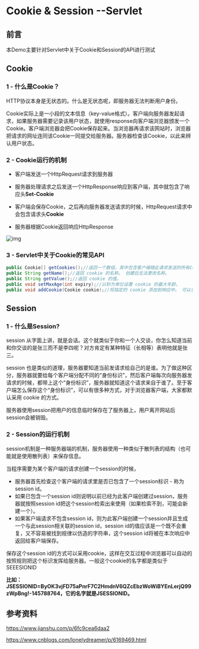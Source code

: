 # Cookie & Session --Servlet

## 前言

本Demo主要针对Servlet中关于Cookie和Session的API进行测试

## Cookie

### 1 - 什么是Cookie？

HTTP协议本身是无状态的。什么是无状态呢，即服务器无法判断用户身份。

Cookie实际上是一小段的文本信息（key-value格式）。客户端向服务器发起请求，如果服务器需要记录该用户状态，就使用response向客户端浏览器颁发一个Cookie。客户端浏览器会把Cookie保存起来。当浏览器再请求该网站时，浏览器把请求的网址连同该Cookie一同提交给服务器。服务器检查该Cookie，以此来辨认用户状态。

### 2 - Cookie运行的机制

- 客户端发送一个HttpRequest请求到服务器  

- 服务器处理请求之后发送一个HttpResponse响应到客户端，其中就包含了响应头**Set-Cookie**
- 客户端会保存Cookie，之后再向服务器发送请求的时候，HttpRequest请求中会包含请求头**Cookie**
- 服务器根据Cookie返回响应HttpResponse

![img](https://upload-images.jianshu.io/upload_images/13949989-dcf024be2733e725.png?imageMogr2/auto-orient/strip|imageView2/2/w/400/format/webp)

### 3 - Servlet中关于Cookie的常见API

```java
public Cookie[] getCookies();//返回一个数组，其中包含客户端随此请求发送的所有Cookie对象。 如果没有发送 cookie，此方法返回null 。
public String getName();//返回 cookie 的名称。 创建后无法更改名称。
public String getValue();//返回 cookie 的值。
public void setMaxAge(int expiry);//以秒为单位设置 cookie 的最大年龄。
public void addCookie(Cookie cookie);//将指定的 cookie 添加到响应中。 可以多次调用此方法来设置多个 cookie。
```

## Session

### 1 - 什么是Session?

session 从字面上讲，就是会话。这个就类似于你和一个人交谈，你怎么知道当前和你交谈的是张三而不是李四呢？对方肯定有某种特征（长相等）表明他就是张三。

session 也是类似的道理，服务器要知道当前发请求给自己的是谁。为了做这种区分，服务器就要给每个客户端分配不同的“身份标识”，然后客户端每次向服务器发请求的时候，都带上这个“身份标识”，服务器就知道这个请求来自于谁了。至于客户端怎么保存这个“身份标识”，可以有很多种方式，对于浏览器客户端，大家都默认采用 cookie 的方式。

服务器使用session把用户的信息临时保存在了服务器上，用户离开网站后session会被销毁。

### 2 - Session的运行机制

session机制是一种服务器端的机制，服务器使用一种类似于散列表的结构（也可能就是使用散列表）来保存信息。 

当程序需要为某个客户端的请求创建一个session的时候，

- 服务器首先检查这个客户端的请求里是否已包含了一个session标识 - 称为session id。
- 如果已包含一个session id则说明以前已经为此客户端创建过session，服务器就按照session id把这个session检索出来使用（如果检索不到，可能会新建一个）。
- 如果客户端请求不包含session id，则为此客户端创建一个session并且生成一个与此session相关联的session id，session id的值应该是一个既不会重复，又不容易被找到规律以仿造的字符串，这个session id将被在本次响应中返回给客户端保存。 

保存这个session id的方式可以采用cookie，这样在交互过程中浏览器可以自动的按照规则把这个标识发挥给服务器。一般这个cookie的名字都是类似于SEEESIONID

**比如：JSESSIONID=ByOK3vjFD75aPnrF7C2HmdnV6QZcEbzWoWiBYEnLerjQ99zWpBng!-145788764，它的名字就是JSESSIONID。** 

## 参考资料

https://www.jianshu.com/p/6fc9cea6daa2

https://www.cnblogs.com/lonelydreamer/p/6169469.html

